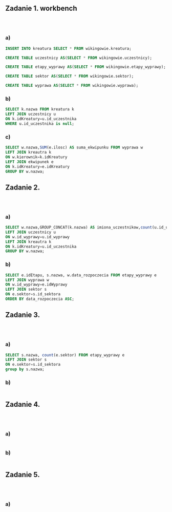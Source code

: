 ## Zadanie 1. workbench <p>&nbsp;</p>

### a)
```sql
INSERT INTO kreatura SELECT * FROM wikingowie.kreatura;

CREATE TABLE uczestnicy AS(SELECT * FROM wikingowie.uczestnicy);

CREATE TABLE etapy_wyprawy AS(SELECT * FROM wikingowie.etapy_wyprawy);

CREATE TABLE sektor AS(SELECT * FROM wikingowie.sektor);

CREATE TABLE wyprawa AS(SELECT * FROM wikingowie.wyprawa);
```

### b)

```sql
SELECT k.nazwa FROM kreatura k 
LEFT JOIN uczestnicy u 
ON k.idKreatury=u.id_uczestnika
WHERE u.id_uczestnika is null;
```
### c)

```sql
SELECT w.nazwa,SUM(e.ilosc) AS suma_ekwipunku FROM wyprawa w 
LEFT JOIN kreautra k 
ON w.kierownik=k.idKreatury
LEFT JOIN ekwipunek e
ON k.idKreatury=e.idKreatury
GROUP BY w.nazwa;
```



## Zadanie 2. <p>&nbsp;</p>

### a)
```sql
SELECT w.nazwa,GROUP_CONCAT(k.nazwa) AS imiona_uczestnikow,count(u.id_uczestnika) AS liczba_uczestnikow FROM wyprawa w
LEFT JOIN uczestnicy u
ON w.id_wyprawy=u.id_wyprawy
LEFT JOIN kreautra k 
ON k.idKreatury=u.id_uczestnika
GROUP BY w.nazwa;
```
### b)

```sql
SELECT e.idEtapu, s.nazwa, w.data_rozpoczecia FROM etapy_wyprawy e 
LEFT JOIN wyprawa w
ON w.id_wyprawy=e.idWyprawy
LEFT JOIN sektor s 
ON e.sektor=s.id_sektora
ORDER BY data_rozpoczecia ASC;

```

## Zadanie 3. <p>&nbsp;</p>

### a)
```sql
SELECT s.nazwa, count(e.sektor) FROM etapy_wyprawy e
LEFT JOIN sektor s 
ON e.sektor=s.id_sektora
group by s.nazwa;
```
### b)

```sql


```



## Zadanie 4. <p>&nbsp;</p>

### a)
```sql


```
### b)

```sql

```



## Zadanie 5. <p>&nbsp;</p>

### a)
```sql
```

